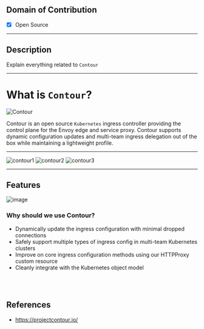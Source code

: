 ## Domain of Contribution
- [x] Open Source
<hr/>

## Description
Explain everything related to `Contour`
<hr/>

# What is `Contour`?
<img src="https://d33wubrfki0l68.cloudfront.net/b92d8706535e6f2b71f90645fe9ab7b418fb8ca8/ea52e/img/contour.svg" alt="Contour">

Contour is an open source `Kubernetes` ingress controller providing the control plane for the Envoy edge and service proxy. Contour supports dynamic configuration updates and multi-team ingress delegation out of the box while maintaining a lightweight profile.
<hr/>

![contour1](https://user-images.githubusercontent.com/70765320/133943323-7906a976-3969-4f12-bf3f-9ad4bf46cf63.png)
![contour2](https://user-images.githubusercontent.com/70765320/133943351-83083aeb-f4a1-4c22-bb47-e1f3abbb6007.png)
![contour3](https://user-images.githubusercontent.com/70765320/133943357-ac945f6e-e1af-441c-ade9-73fd0ae13759.png)
<hr/>

## Features
![image](https://user-images.githubusercontent.com/70765320/133943380-f05ca74a-29b7-48e7-abe7-852c7e1e3e93.png)

### Why should we use Contour?
* Dynamically update the ingress configuration with minimal dropped connections
* Safely support multiple types of ingress config in multi-team Kubernetes clusters
* Improve on core ingress configuration methods using our HTTPProxy custom resource
* Cleanly integrate with the Kubernetes object model

<br/><br/>
## References
* https://projectcontour.io/
